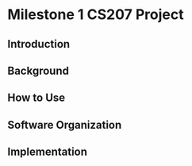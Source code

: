 # Milestone 1 CS207 Project

## Introduction

## Background

## How to Use

## Software Organization

## Implementation